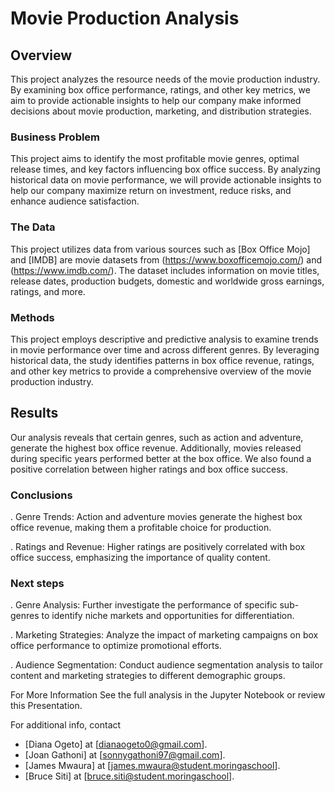 # Movie Production Analysis

## Overview

This project analyzes the resource needs of the movie production industry. By examining box office performance, ratings, and other key metrics, we aim to provide actionable insights to help our company make informed decisions about movie production, marketing, and distribution strategies.
### Business Problem

This project aims to identify the most profitable movie genres, optimal release times, and key factors influencing box office success. By analyzing historical data on movie performance, we will provide actionable insights to help our company maximize return on investment, reduce risks, and enhance audience satisfaction.
### The Data

This project utilizes data from various sources such as  [Box Office Mojo] and [IMDB]  are movie datasets from (https://www.boxofficemojo.com/) and (https://www.imdb.com/).  The dataset includes information on movie titles, release dates, production budgets, domestic and worldwide gross earnings, ratings, and more.


### Methods

This project employs descriptive and predictive analysis to examine trends in movie performance over time and across different genres. By leveraging historical data, the study identifies patterns in box office revenue, ratings, and other key metrics to provide a comprehensive overview of the movie production industry.


## Results

Our analysis reveals that certain genres, such as action and adventure, generate the highest box office revenue. Additionally, movies released during specific years performed better at the box office. We also found a positive correlation between higher ratings and box office success.

### Conclusions

. Genre Trends: Action and adventure movies generate the highest box office revenue, making them a profitable choice for production.

. Ratings and Revenue: Higher ratings are positively correlated with box office success, emphasizing the importance of quality content.

### Next steps

. Genre Analysis: Further investigate the performance of specific sub-genres to identify niche markets and opportunities for differentiation.

. Marketing Strategies: Analyze the impact of marketing campaigns on box office performance to optimize promotional efforts.

. Audience Segmentation: Conduct audience segmentation analysis to tailor content and marketing strategies to different demographic groups.



For More Information
See the full analysis in the Jupyter Notebook or review this Presentation.

For additional info, contact 
* [Diana Ogeto] at [dianaogeto0@gmail.com].
* [Joan Gathoni] at [sonnygathoni97@gmail.com].
* [James Mwaura] at [james.mwaura@student.moringaschool].
* [Bruce Siti]  at [bruce.siti@student.moringaschool].







